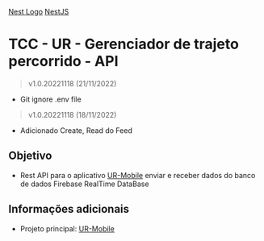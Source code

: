 [Nest Logo](https://nestjs.com/img/logo-small.svg)
[NestJS](https://nestjs.com/)

# TCC - UR - Gerenciador de trajeto percorrido - API
> v1.0.20221118 (21/11/2022)
* Git ignore .env file
> v1.0.20221118 (18/11/2022)
* Adicionado Create, Read do Feed

## Objetivo
* Rest API para o aplicativo [UR-Mobile](https://github.com/Andrewsrj/ur-mobile) enviar e receber dados do banco de dados Firebase RealTime DataBase

## Informações adicionais

* Projeto principal: [UR-Mobile](https://github.com/Andrewsrj/ur-mobile)